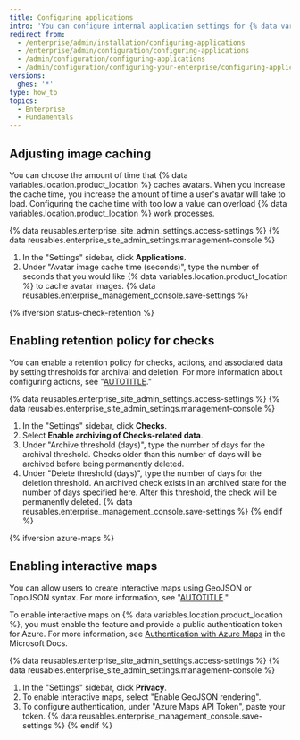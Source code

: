 ```yaml
---
title: Configuring applications
intro: 'You can configure internal application settings for {% data variables.location.product_location %}.'
redirect_from:
  - /enterprise/admin/installation/configuring-applications
  - /enterprise/admin/configuration/configuring-applications
  - /admin/configuration/configuring-applications
  - /admin/configuration/configuring-your-enterprise/configuring-applications
versions:
  ghes: '*'
type: how_to
topics:
  - Enterprise
  - Fundamentals
---
```

## Adjusting image caching

You can choose the amount of time that {% data variables.location.product_location %} caches avatars. When you increase the cache time, you increase the amount of time a user's avatar will take to load. Configuring the cache time with too low a value can overload {% data variables.location.product_location %} work processes.

{% data reusables.enterprise_site_admin_settings.access-settings %}
{% data reusables.enterprise_site_admin_settings.management-console %}
1. In the "Settings" sidebar, click **Applications**.
1. Under "Avatar image cache time (seconds)", type the number of seconds that you would like {% data variables.location.product_location %} to cache avatar images.
{% data reusables.enterprise_management_console.save-settings %}

{% ifversion status-check-retention %}

## Enabling retention policy for checks

You can enable a retention policy for checks, actions, and associated data by setting thresholds for archival and deletion. For more information about configuring actions, see "[AUTOTITLE](/admin/github-actions/getting-started-with-github-actions-for-your-enterprise/about-github-actions-for-enterprises)."

{% data reusables.enterprise_site_admin_settings.access-settings %}
{% data reusables.enterprise_site_admin_settings.management-console %}
1. In the "Settings" sidebar, click **Checks**.
1. Select **Enable archiving of Checks-related data**.
1. Under "Archive threshold (days)", type the number of days for the archival threshold. Checks older than this number of days will be archived before being permanently deleted.
1. Under "Delete threshold (days)", type the number of days for the deletion threshold. An archived check exists in an archived state for the number of days specified here. After this threshold, the check will be permanently deleted.
{% data reusables.enterprise_management_console.save-settings %}
{% endif %}

{% ifversion azure-maps %}

## Enabling interactive maps

You can allow users to create interactive maps using GeoJSON or TopoJSON syntax. For more information, see "[AUTOTITLE](/get-started/writing-on-github/working-with-advanced-formatting/creating-diagrams#creating-geojson-and-topojson-maps)."

To enable interactive maps on {% data variables.location.product_location %}, you must enable the feature and provide a public authentication token for Azure. For more information, see [Authentication with Azure Maps](https://learn.microsoft.com/en-us/azure/azure-maps/azure-maps-authentication) in the Microsoft Docs.

{% data reusables.enterprise_site_admin_settings.access-settings %}
{% data reusables.enterprise_site_admin_settings.management-console %}
1. In the "Settings" sidebar, click **Privacy**.
1. To enable interactive maps, select "Enable GeoJSON rendering".
1. To configure authentication, under "Azure Maps API Token", paste your token.
{% data reusables.enterprise_management_console.save-settings %}
{% endif %}
